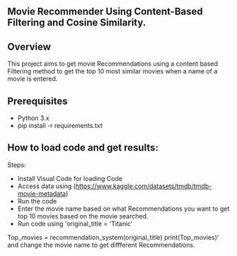 ##  Movie Recommender Using Content-Based Filtering and Cosine Similarity.

## Overview
This project aims to get movie Recommendations using a content based Filtering method to get the top 10 most similar movies when a name of a movie is entered.

## Prerequisites
- Python 3.x
- pip install -r requirements.txt

## How to load code and get results:

Steps: 
 - Install Visual Code for loading Code
 - Access data using (https://www.kaggle.com/datasets/tmdb/tmdb-movie-metadata)
 - Run the code 
 - Enter the movie name based on what Recommendations you want to get top 10 movies based on the movie searched.
 - Run code using 'original_title = 'Titanic'

Top_movies  = recommendation_system(original_title)
print(Top_movies)' 
and change the movie name to get diffferent Recommendations.
